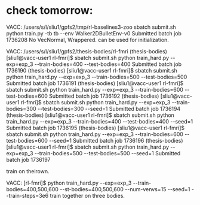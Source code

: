 # check tomorrow:
VACC: 
/users/s/l/sliu1/gpfs2/tmp/rl-baselines3-zoo
sbatch submit.sh python train.py -tb tb --env Walker2DBulletEnv-v0
Submitted batch job 1736208
No VecNormal, Wrappered. can be used for initialization.

VACC:
/users/s/l/sliu1/gpfs2/thesis-bodies/rl-fmri
(thesis-bodies) [sliu1@vacc-user1 rl-fmri]$ sbatch submit.sh python train_hard.py --exp=exp_3 --train-bodies=400 --test-bodies=400
Submitted batch job 1736190
(thesis-bodies) [sliu1@vacc-user1 rl-fmri]$ sbatch submit.sh python train_hard.py --exp=exp_3 --train-bodies=500 --test-bodies=500
Submitted batch job 1736191
(thesis-bodies) [sliu1@vacc-user1 rl-fmri]$ sbatch submit.sh python train_hard.py --exp=exp_3 --train-bodies=600 --test-bodies=600
Submitted batch job 1736192
(thesis-bodies) [sliu1@vacc-user1 rl-fmri]$ sbatch submit.sh python train_hard.py --exp=exp_3 --train-bodies=300 --test-bodies=300 --seed=1
Submitted batch job 1736194
(thesis-bodies) [sliu1@vacc-user1 rl-fmri]$ sbatch submit.sh python train_hard.py --exp=exp_3 --train-bodies=400 --test-bodies=400 --seed=1
Submitted batch job 1736195
(thesis-bodies) [sliu1@vacc-user1 rl-fmri]$ sbatch submit.sh python train_hard.py --exp=exp_3 --train-bodies=600 --test-bodies=600 --seed=1
Submitted batch job 1736196
(thesis-bodies) [sliu1@vacc-user1 rl-fmri]$ sbatch submit.sh python train_hard.py --exp=exp_3 --train-bodies=500 --test-bodies=500 --seed=1
Submitted batch job 1736197

train on theirown.

VACC:
[rl-fmri]$ python train_hard.py --exp=exp_3 --train-bodies=400,500,600 --st-bodies=400,500,600 --num-venvs=15 --seed=1 --train-steps=3e6
train together on three bodies.

